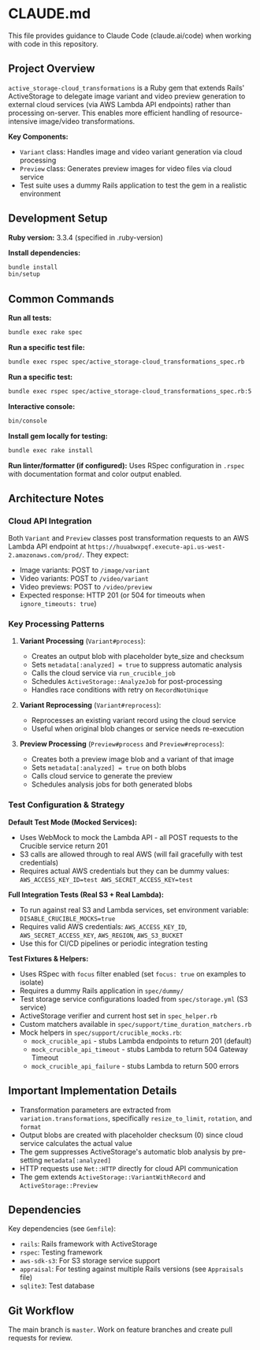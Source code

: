 # CLAUDE.md

This file provides guidance to Claude Code (claude.ai/code) when working with code in this repository.

## Project Overview

`active_storage-cloud_transformations` is a Ruby gem that extends Rails' ActiveStorage to delegate image variant and video preview generation to external cloud services (via AWS Lambda API endpoints) rather than processing on-server. This enables more efficient handling of resource-intensive image/video transformations.

**Key Components:**
- `Variant` class: Handles image and video variant generation via cloud processing
- `Preview` class: Generates preview images for video files via cloud service
- Test suite uses a dummy Rails application to test the gem in a realistic environment

## Development Setup

**Ruby version:** 3.3.4 (specified in .ruby-version)

**Install dependencies:**
```bash
bundle install
bin/setup
```

## Common Commands

**Run all tests:**
```bash
bundle exec rake spec
```

**Run a specific test file:**
```bash
bundle exec rspec spec/active_storage-cloud_transformations_spec.rb
```

**Run a specific test:**
```bash
bundle exec rspec spec/active_storage-cloud_transformations_spec.rb:5
```

**Interactive console:**
```bash
bin/console
```

**Install gem locally for testing:**
```bash
bundle exec rake install
```

**Run linter/formatter (if configured):**
Uses RSpec configuration in `.rspec` with documentation format and color output enabled.

## Architecture Notes

### Cloud API Integration

Both `Variant` and `Preview` classes post transformation requests to an AWS Lambda API endpoint at `https://huuabwxpqf.execute-api.us-west-2.amazonaws.com/prod/`. They expect:
- Image variants: POST to `/image/variant`
- Video variants: POST to `/video/variant`
- Video previews: POST to `/video/preview`
- Expected response: HTTP 201 (or 504 for timeouts when `ignore_timeouts: true`)

### Key Processing Patterns

1. **Variant Processing** (`Variant#process`):
   - Creates an output blob with placeholder byte_size and checksum
   - Sets `metadata[:analyzed] = true` to suppress automatic analysis
   - Calls the cloud service via `run_crucible_job`
   - Schedules `ActiveStorage::AnalyzeJob` for post-processing
   - Handles race conditions with retry on `RecordNotUnique`

2. **Variant Reprocessing** (`Variant#reprocess`):
   - Reprocesses an existing variant record using the cloud service
   - Useful when original blob changes or service needs re-execution

3. **Preview Processing** (`Preview#process` and `Preview#reprocess`):
   - Creates both a preview image blob and a variant of that image
   - Sets `metadata[:analyzed] = true` on both blobs
   - Calls cloud service to generate the preview
   - Schedules analysis jobs for both generated blobs

### Test Configuration & Strategy

**Default Test Mode (Mocked Services):**
- Uses WebMock to mock the Lambda API - all POST requests to the Crucible service return 201
- S3 calls are allowed through to real AWS (will fail gracefully with test credentials)
- Requires actual AWS credentials but they can be dummy values: `AWS_ACCESS_KEY_ID=test AWS_SECRET_ACCESS_KEY=test`

**Full Integration Tests (Real S3 + Real Lambda):**
- To run against real S3 and Lambda services, set environment variable: `DISABLE_CRUCIBLE_MOCKS=true`
- Requires valid AWS credentials: `AWS_ACCESS_KEY_ID`, `AWS_SECRET_ACCESS_KEY`, `AWS_REGION`, `AWS_S3_BUCKET`
- Use this for CI/CD pipelines or periodic integration testing

**Test Fixtures & Helpers:**
- Uses RSpec with `focus` filter enabled (set `focus: true` on examples to isolate)
- Requires a dummy Rails application in `spec/dummy/`
- Test storage service configurations loaded from `spec/storage.yml` (S3 service)
- ActiveStorage verifier and current host set in `spec_helper.rb`
- Custom matchers available in `spec/support/time_duration_matchers.rb`
- Mock helpers in `spec/support/crucible_mocks.rb`:
  - `mock_crucible_api` - stubs Lambda endpoints to return 201 (default)
  - `mock_crucible_api_timeout` - stubs Lambda to return 504 Gateway Timeout
  - `mock_crucible_api_failure` - stubs Lambda to return 500 errors

## Important Implementation Details

- Transformation parameters are extracted from `variation.transformations`, specifically `resize_to_limit`, `rotation`, and `format`
- Output blobs are created with placeholder checksum (0) since cloud service calculates the actual value
- The gem suppresses ActiveStorage's automatic blob analysis by pre-setting `metadata[:analyzed]`
- HTTP requests use `Net::HTTP` directly for cloud API communication
- The gem extends `ActiveStorage::VariantWithRecord` and `ActiveStorage::Preview`

## Dependencies

Key dependencies (see `Gemfile`):
- `rails`: Rails framework with ActiveStorage
- `rspec`: Testing framework
- `aws-sdk-s3`: For S3 storage service support
- `appraisal`: For testing against multiple Rails versions (see `Appraisals` file)
- `sqlite3`: Test database

## Git Workflow

The main branch is `master`. Work on feature branches and create pull requests for review.
